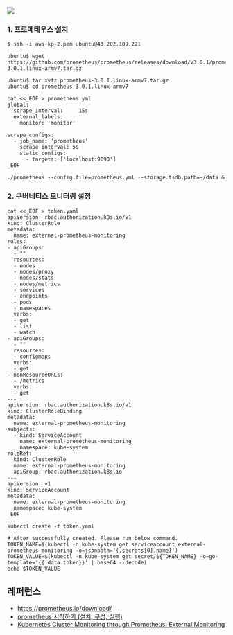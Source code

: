 ![](https://github.com/gnosia93/eks-grv-adp/blob/main/tutorial/images/monitor-1.png)

### 1. 프로메테우스 설치 ###
```
$ ssh -i aws-kp-2.pem ubuntu@43.202.109.221

ubuntu$ wget https://github.com/prometheus/prometheus/releases/download/v3.0.1/prometheus-3.0.1.linux-armv7.tar.gz

ubuntu$ tar xvfz prometheus-3.0.1.linux-armv7.tar.gz
ubuntu$ cd prometheus-3.0.1.linux-armv7
```

```
cat <<_EOF > prometheus.yml
global:
  scrape_interval:     15s  
  external_labels:
    monitor: 'monitor'

scrape_configs:
  - job_name: 'prometheus'
    scrape_interval: 5s
    static_configs:
      - targets: ['localhost:9090']
_EOF
```

```
./prometheus --config.file=prometheus.yml --storage.tsdb.path=~/data &
```

### 2. 쿠버네티스 모니터링 설정 ###
```
cat <<_EOF > token.yaml
apiVersion: rbac.authorization.k8s.io/v1
kind: ClusterRole
metadata:
  name: external-prometheus-monitoring
rules:
- apiGroups:
  - ""
  resources:
  - nodes
  - nodes/proxy
  - nodes/stats
  - nodes/metrics
  - services
  - endpoints
  - pods
  - namespaces
  verbs:
  - get
  - list
  - watch
- apiGroups:
  - ""
  resources:
  - configmaps
  verbs:
  - get
- nonResourceURLs:
  - /metrics
  verbs:
  - get
---
apiVersion: rbac.authorization.k8s.io/v1
kind: ClusterRoleBinding
metadata:
  name: external-prometheus-monitoring
subjects:
  - kind: ServiceAccount
    name: external-prometheus-monitoring
    namespace: kube-system
roleRef:
  kind: ClusterRole
  name: external-prometheus-monitoring
  apiGroup: rbac.authorization.k8s.io
---
apiVersion: v1
kind: ServiceAccount
metadata:
  name: external-prometheus-monitoring
  namespace: kube-system
_EOF
```
```
kubectl create -f token.yaml

# After successfully created. Please run below command.
TOKEN_NAME=$(kubectl -n kube-system get serviceaccount external-prometheus-monitoring -o=jsonpath='{.secrets[0].name}')
TOKEN_VALUE=$(kubectl -n kube-system get secret/${TOKEN_NAME} -o=go-template='{{.data.token}}' | base64 --decode)
echo $TOKEN_VALUE
```

## 레퍼런스 ##

* https://prometheus.io/download/
* [prometheus 시작하기 (설치, 구성, 실행)](https://velog.io/@suk13574/Promehteus-prometheus-%EC%82%AC%EC%9A%A9%ED%95%B4%EB%B3%B4%EA%B8%B0-%EC%84%A4%EC%B9%98-%EA%B5%AC%EC%84%B1-%EC%8B%A4%ED%96%89)
* [Kubernetes Cluster Monitoring through Prometheus: External Monitoring](https://vivek-raj.medium.com/kubernetes-cluster-monitoring-through-prometheus-external-monitoring-54ff01a8b727)
